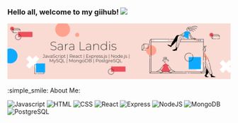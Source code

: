 

<!--
**saralandis/saralandis** is a ✨ _special_ ✨ repository because its `README.md` (this file) appears on your GitHub profile.

Here are some ideas to get you started:

- 🔭 I’m currently working on ...
- 🌱 I’m currently learning ...
- 👯 I’m looking to collaborate on ...
- 🤔 I’m looking for help with ...
- 💬 Ask me about ...
- 📫 How to reach me: ...
- 😄 Pronouns: ...
- ⚡ Fun fact: ...
-->
### Hello all, welcome to my giihub! <img src="https://raw.githubusercontent.com/MartinHeinz/MartinHeinz/master/wave.gif" width="30px">

<img src = "/BannerGithub.png">

:simple_smile: About Me:

<p>
  <img alt="Javascript" src="https://img.shields.io/badge/JavaScript-F7DF1E?logo=JavaScript&logoColor=black&style=for-the-badge" />
  <img alt="HTML" src="https://img.shields.io/badge/HTML-E34F26?logo=html5&logoColor=white&style=for-the-badge" />
  <img alt="CSS" src="https://img.shields.io/badge/CSS-1572B6?logo=css3&logoColor=white&style=for-the-badge" />
  <img alt="React" src="https://img.shields.io/badge/React-61DAFB?logo=react&logoColor=black&style=for-the-badge" />
  <img alt="Express" src="https://img.shields.io/badge/Express-000000?logo=Node.js&logoColor=white&style=for-the-badge" />
  <img alt="NodeJS" src="https://img.shields.io/badge/NodeJS-088A51?logo=Node.js&logoColor=white&style=for-the-badge" />
  <img alt="MongoDB" src="https://img.shields.io/badge/MongoDB-47A248?logo=mongodb&logoColor=white&style=for-the-badge" />
  <img alt="PostgreSQL" src="https://img.shields.io/badge/PostgreSQL-336791?logo=postgresql&logoColor=white&style=for-the-badge" />
 </p>

